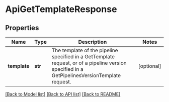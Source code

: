 # ApiGetTemplateResponse

## Properties

| Name         | Type    | Description                                                                                                                                   | Notes      |
| ------------ | ------- | --------------------------------------------------------------------------------------------------------------------------------------------- | ---------- |
| **template** | **str** | The template of the pipeline specified in a GetTemplate request, or of a pipeline version specified in a GetPipelinesVersionTemplate request. | [optional] |

[[Back to Model list]](../README.md#documentation-for-models) [[Back to API list]](../README.md#documentation-for-api-endpoints) [[Back to README]](../README.md)
